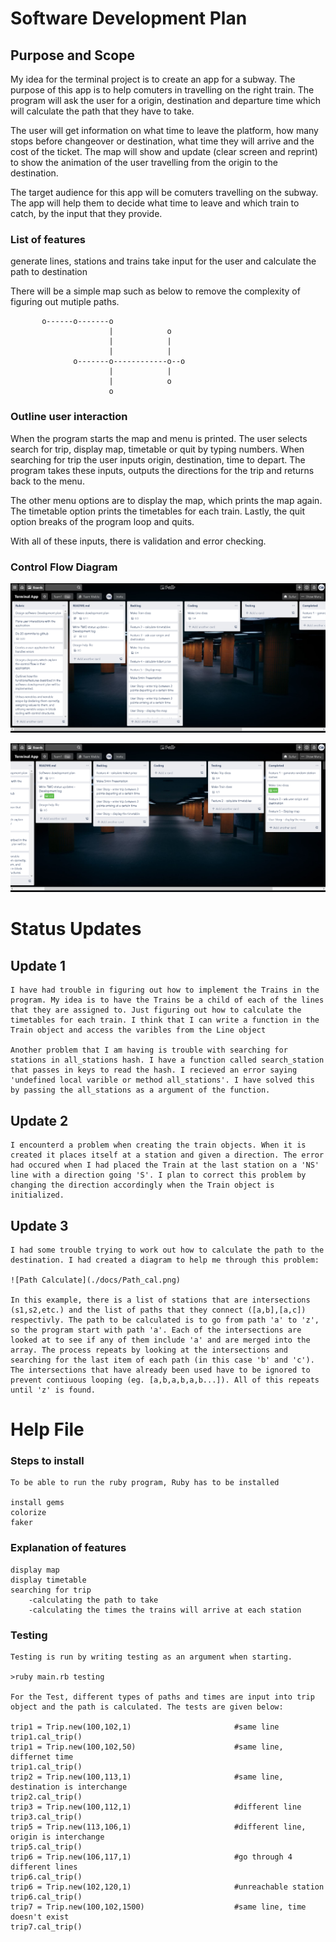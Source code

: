 # Software Development Plan

## Purpose and Scope
My idea for the terminal project is to create an app for a subway. The purpose of this app is to help comuters in travelling on the right train. The program will ask the user for a origin, destination and departure time which will calculate the path that they have to take.

The user will get information on what time to leave the platform, how many stops before changeover or destination, what time they will arrive and the cost of the ticket. The map will show and update (clear screen and reprint) to show the animation of the user travelling from the origin to the destination.

The target audience for this app will be comuters travelling on the subway. The app will help them to decide what time to leave and which train to catch, by the input that they provide.

### List of features

generate lines, stations and trains
take input for the user and calculate the path to destination

There will be a simple map such as below to remove the complexity of figuring out mutiple paths.

           o------o-------o
                          |            o
                          |            |
                          |            |
                  o-------o------------o--o
                          |            |
                          |            o
                          o

### Outline user interaction

When the program starts the map and menu is printed. The user selects search for trip, display map, timetable or quit by typing numbers. When searching for trip the user inputs origin, destination, time to depart. The program takes these inputs, outputs the directions for the trip and returns back to the menu.

The other menu options are to display the map, which prints the map again. The timetable option prints the timetables for each train. Lastly, the quit option breaks of the program loop and quits.

With all of these inputs, there is validation and error checking. 

### Control Flow Diagram

![Trello](./docs/Trello1.png)

![Trello](./docs/Trello2.png)


# Status Updates
## Update 1
    I have had trouble in figuring out how to implement the Trains in the program. My idea is to have the Trains be a child of each of the lines that they are assigned to. Just figuring out how to calculate the timetables for each train. I think that I can write a function in the Train object and access the varibles from the Line object

    Another problem that I am having is trouble with searching for stations in all_stations hash. I have a function called search_station that passes in keys to read the hash. I recieved an error saying 'undefined local varible or method all_stations'. I have solved this by passing the all_stations as a argument of the function.

## Update 2

    I encounterd a problem when creating the train objects. When it is created it places itself at a station and given a direction. The error had occured when I had placed the Train at the last station on a 'NS' line with a direction going 'S'. I plan to correct this problem by changing the direction accordingly when the Train object is initialized.

## Update 3

    I had some trouble trying to work out how to calculate the path to the destination. I had created a diagram to help me through this problem:

    ![Path Calculate](./docs/Path_cal.png)

    In this example, there is a list of stations that are intersections (s1,s2,etc.) and the list of paths that they connect ([a,b],[a,c]) respectivly. The path to be calculated is to go from path 'a' to 'z', so the program start with path 'a'. Each of the intersections are looked at to see if any of them include 'a' and are merged into the array. The process repeats by looking at the intersections and searching for the last item of each path (in this case 'b' and 'c'). The intersections that have already been used have to be ignored to prevent contiuous looping (eg. [a,b,a,b,a,b...]). All of this repeats until 'z' is found.

# Help File
### Steps to install
    To be able to run the ruby program, Ruby has to be installed
    
    install gems
    colorize
    faker

### Explanation of features
    display map
    display timetable
    searching for trip
        -calculating the path to take
        -calculating the times the trains will arrive at each station

### Testing
    
    Testing is run by writing testing as an argument when starting.

    >ruby main.rb testing

    For the Test, different types of paths and times are input into trip object and the path is calculated. The tests are given below:

    trip1 = Trip.new(100,102,1)                       #same line
    trip1.cal_trip()
    trip1 = Trip.new(100,102,50)                      #same line, differnet time
    trip1.cal_trip()
    trip2 = Trip.new(100,113,1)                       #same line, destination is interchange
    trip2.cal_trip()
    trip3 = Trip.new(100,112,1)                       #different line
    trip3.cal_trip()
    trip5 = Trip.new(113,106,1)                       #different line, origin is interchange
    trip5.cal_trip()
    trip6 = Trip.new(106,117,1)                       #go through 4 different lines
    trip6.cal_trip()
    trip6 = Trip.new(102,120,1)                       #unreachable station
    trip6.cal_trip()
    trip7 = Trip.new(100,102,1500)                    #same line, time doesn't exist
    trip7.cal_trip()